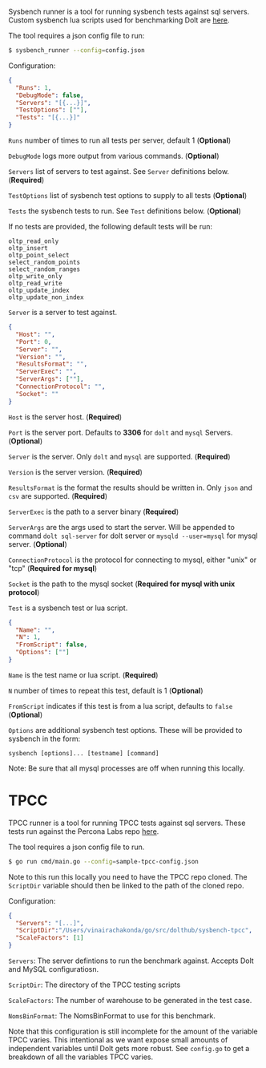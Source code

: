 Sysbench runner is a tool for running sysbench tests against sql servers. Custom sysbench lua scripts used
for benchmarking Dolt are [here](https://github.com/dolthub/sysbench-lua-scripts).

The tool requires a json config file to run:
```bash
$ sysbench_runner --config=config.json
```

Configuration:

```json
{
  "Runs": 1,
  "DebugMode": false,
  "Servers": "[{...}]",
  "TestOptions": [""],
  "Tests": "[{...}]"
}
```

`Runs` number of times to run all tests per server, default 1 (**Optional**)

`DebugMode` logs more output from various commands. (**Optional**)

`Servers` list of servers to test against. See `Server` definitions below. (**Required**)

`TestOptions` list of sysbench test options to supply to all tests (**Optional**)

`Tests` the sysbench tests to run. See `Test` definitions below. (**Optional**) 

If no tests are provided,
the following default tests will be run:
```
oltp_read_only
oltp_insert
oltp_point_select
select_random_points
select_random_ranges
oltp_write_only
oltp_read_write
oltp_update_index
oltp_update_non_index
```

`Server` is a server to test against.

```json
{
  "Host": "",
  "Port": 0,
  "Server": "",
  "Version": "",
  "ResultsFormat": "",
  "ServerExec": "",
  "ServerArgs": [""],
  "ConnectionProtocol": "",
  "Socket": ""
}
```

`Host` is the server host. (**Required**)

`Port` is the server port. Defaults to **3306** for `dolt` and `mysql` Servers. (**Optional**)

`Server` is the server. Only `dolt` and `mysql` are supported. (**Required**)

`Version` is the server version. (**Required**)

`ResultsFormat` is the format the results should be written in. Only `json` and `csv` are supported. (**Required**)

`ServerExec` is the path to a server binary (**Required**)

`ServerArgs` are the args used to start the server. Will be appended to command `dolt sql-server` for dolt server or `mysqld --user=mysql` for mysql server. (**Optional**)

`ConnectionProtocol` is the protocol for connecting to mysql, either "unix" or "tcp" (**Required for mysql**)

`Socket` is the path to the mysql socket (**Required for mysql with unix protocol**)


`Test` is a sysbench test or lua script.

```json
{
  "Name": "",
  "N": 1,
  "FromScript": false,
  "Options": [""]
}
```

`Name` is the test name or lua script. (**Required**)

`N` number of times to repeat this test, default is 1 (**Optional**)

`FromScript` indicates if this test is from a lua script, defaults to `false` (**Optional**)

`Options` are additional sysbench test options. These will be provided to sysbench in the form:

`sysbench [options]... [testname] [command]`

Note: Be sure that all mysql processes are off when running this locally.

# TPCC

TPCC runner is a tool for running TPCC tests against sql servers. These tests run against the
Percona Labs repo [here](https://github.com/Percona-Lab/sysbench-tpcc).

The tool requires a json config file to run.

```bash
$ go run cmd/main.go --config=sample-tpcc-config.json
```

Note to this run this locally you need to have the TPCC repo cloned. The `ScriptDir` variable should then be linked
to the path of the cloned repo.

Configuration:

```json
{
  "Servers": "[...]",
  "ScriptDir":"/Users/vinairachakonda/go/src/dolthub/sysbench-tpcc",
  "ScaleFactors": [1]
}
```

`Servers`: The server defintions to run the benchmark against. Accepts Dolt and MySQL configuratiosn.

`ScriptDir`: The directory of the TPCC testing scripts

`ScaleFactors`: The number of warehouse to be generated in the test case.

`NomsBinFormat`: The NomsBinFormat to use for this benchmark.

Note that this configuration is still incomplete for the amount of the variable TPCC varies. This intentional as we
want expose small amounts of independent variables until Dolt gets more robust. See `config.go` to get a breakdown of all the
variables TPCC varies.
